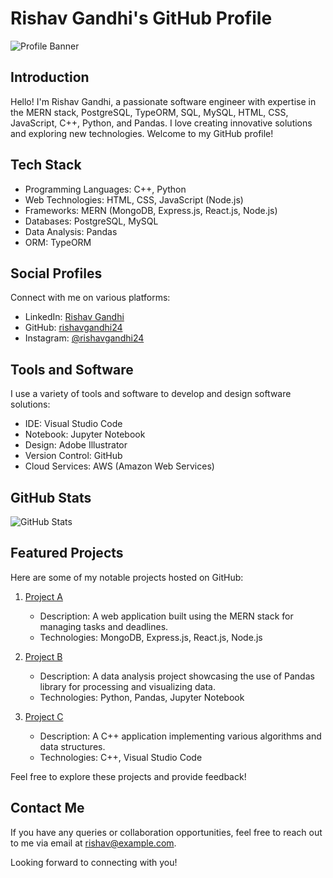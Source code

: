 # Rishav Gandhi's GitHub Profile

![Profile Banner](banner.jpg)

## Introduction
Hello! I'm Rishav Gandhi, a passionate software engineer with expertise in the MERN stack, PostgreSQL, TypeORM, SQL, MySQL, HTML, CSS, JavaScript, C++, Python, and Pandas. I love creating innovative solutions and exploring new technologies. Welcome to my GitHub profile!

## Tech Stack
- Programming Languages: C++, Python
- Web Technologies: HTML, CSS, JavaScript (Node.js)
- Frameworks: MERN (MongoDB, Express.js, React.js, Node.js)
- Databases: PostgreSQL, MySQL
- Data Analysis: Pandas
- ORM: TypeORM

## Social Profiles
Connect with me on various platforms:
- LinkedIn: [Rishav Gandhi](https://www.linkedin.com/in/rishavgandhi/)
- GitHub: [rishavgandhi24](https://github.com/rishavgandhi24)
- Instagram: [@rishavgandhi24](https://www.instagram.com/rishavgandhi24/)

## Tools and Software
I use a variety of tools and software to develop and design software solutions:
- IDE: Visual Studio Code
- Notebook: Jupyter Notebook
- Design: Adobe Illustrator
- Version Control: GitHub
- Cloud Services: AWS (Amazon Web Services)

## GitHub Stats
![GitHub Stats](https://github-readme-stats.vercel.app/api?username=rishavgandhi24&show_icons=true&theme=dark)

## Featured Projects
Here are some of my notable projects hosted on GitHub:

1. [Project A](https://github.com/rishavgandhi24/project-a)
   - Description: A web application built using the MERN stack for managing tasks and deadlines.
   - Technologies: MongoDB, Express.js, React.js, Node.js

2. [Project B](https://github.com/rishavgandhi24/project-b)
   - Description: A data analysis project showcasing the use of Pandas library for processing and visualizing data.
   - Technologies: Python, Pandas, Jupyter Notebook

3. [Project C](https://github.com/rishavgandhi24/project-c)
   - Description: A C++ application implementing various algorithms and data structures.
   - Technologies: C++, Visual Studio Code

Feel free to explore these projects and provide feedback!

## Contact Me
If you have any queries or collaboration opportunities, feel free to reach out to me via email at [rishav@example.com](mailto:rishav@example.com).

Looking forward to connecting with you!
